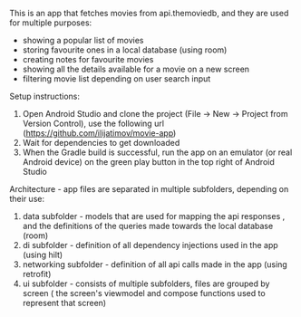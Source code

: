This is an app that fetches movies from api.themoviedb, and they are used for multiple purposes:

- showing a popular list of movies
- storing favourite ones in a local database (using room)
- creating notes for favourite movies
- showing all the details available for a movie on a new screen
- filtering movie list depending on user search input

Setup instructions:

  1. Open Android Studio and clone the project (File -> New -> Project from Version Control), use the following url (https://github.com/ilijatimov/movie-app) 
  2. Wait for dependencies to get downloaded
  3. When the Gradle build is successful, run the app on an emulator (or real Android device) on the green play button in the top right of Android Studio

Architecture - app files are separated in multiple subfolders, depending on their use:
   1. data subfolder - models that are used for mapping the api responses , and the definitions of the queries made towards the local database (room)
   2. di subfolder - definition of all dependency injections used in the app (using hilt)
   3. networking subfolder - definition of all api calls made in the app (using retrofit)
   4. ui subfolder - consists of multiple subfolders, files are grouped by screen ( the screen's viewmodel and compose functions used to represent that screen)





